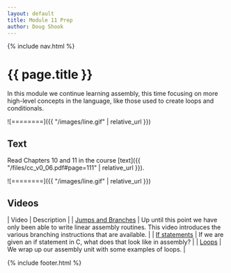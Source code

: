 ```yaml
---
layout: default
title: Module 11 Prep
author: Doug Shook
---
```

{% include nav.html %}

# {{ page.title }}

In this module we continue learning assembly, this time focusing on more high-level concepts in the language, like those used to create loops and conditionals.

![========]({{ "/images/line.gif" | relative_url }})

## Text

Read Chapters 10 and 11 in the course
[text]({{ "/files/cc_v0_06.pdf#page=111" | relative_url }}).

![========]({{ "/images/line.gif" | relative_url }})

## Videos

| Video | Description |
| [Jumps and Branches](https://wustl.box.com/s/6yfujvs26i8x4xfr4l3zx4hbo3gimvvh) | Up until this point we have only been able to write linear assembly routines. This video introduces the various branching instructions that are available. |
| [If statements](https://wustl.box.com/s/60osfg9u2kimrfsgt7kxji3hsjtp1vcv) | If we are given an if statement in C, what does that look like in assembly? |
| [Loops](https://wustl.box.com/s/0xw5puicz0o4i2qi3v7y7rentyuqvbk2) | We wrap up our assembly unit with some examples of loops. |

{% include footer.html %}

